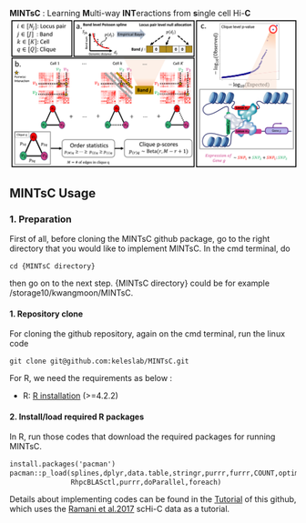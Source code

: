 **MINTsC** : Learning **M**ulti-way **INT**eractions from **s**ingle cell Hi-**C**
![ELECT diagram](/figures/intro.png)

## MINTsC Usage

### 1. Preparation


First of all, before cloning the MINTsC github package, go to the right directory that you would like to implement MINTsC. In the cmd terminal, do

```
cd {MINTsC directory}
```

then go on to the next step. {MINTsC directory} could be for example /storage10/kwangmoon/MINTsC.


#### 1. Repository clone

For cloning the github repository, again on the cmd terminal, run the linux code 

```
git clone git@github.com:keleslab/MINTsC.git
```

For R, we need the requirements as below : 


-   R: [R installation](https://www.r-project.org)  (>=4.2.2)

#### 2. Install/load required R packages

In R, run those codes that download the required packages for running MINTsC.

```
install.packages('pacman')
pacman::p_load(splines,dplyr,data.table,stringr,purrr,furrr,COUNT,optimParallel,
               RhpcBLASctl,purrr,doParallel,foreach)
```

Details about implementing codes can be found in the [Tutorial](https://github.com/keleslab/MINTsC/blob/main/code/scripts/Tutorial.ipynb) of this github, which uses the [Ramani et al.2017](https://www.nature.com/articles/nmeth.4155) scHi-C data as a tutorial.

